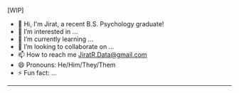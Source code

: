 [WIP]

- 👋 Hi, I'm Jirat, a recent B.S. Psychology graduate!
- 👀 I’m interested in ...
- 🌱 I’m currently learning ...
- 💞️ I’m looking to collaborate on ...
- 📫 How to reach me JiratR.Data@gmail.com
- 😄 Pronouns: He/Him/They/Them
- ⚡ Fun fact: ...
****
<!---
Jirat-Rym/Jirat-Rym is a ✨ special ✨ repository because its `README.md` (this file) appears on your GitHub profile.
You can click the Preview link to take a look at your changes.
--->
